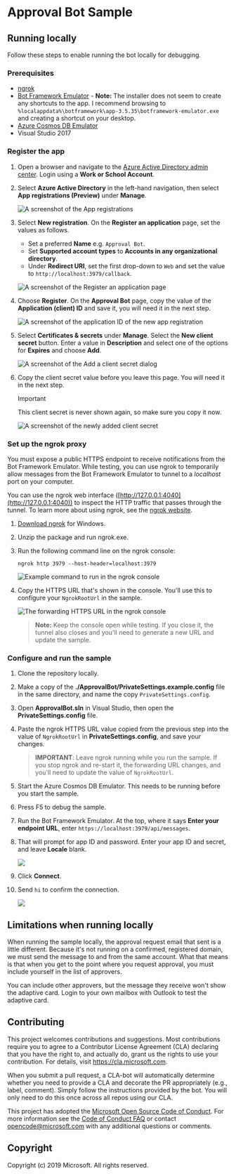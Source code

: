 # Approval Bot Sample

## Running locally

Follow these steps to enable running the bot locally for debugging.

### Prerequisites

- [ngrok](https://ngrok.com/)
- [Bot Framework Emulator](https://github.com/Microsoft/BotFramework-Emulator/releases) - **Note:** The installer does not seem to create any shortcuts to the app. I recommend browsing to `%localappdata%\botframework\app-3.5.35\botframework-emulator.exe` and creating a shortcut on your desktop.
- [Azure Cosmos DB Emulator](https://docs.microsoft.com/en-us/azure/cosmos-db/local-emulator)
- Visual Studio 2017

### Register the app

1. Open a browser and navigate to the [Azure Active Directory admin center](https://aad.portal.azure.com). Login using a **Work or School Account**.

1. Select **Azure Active Directory** in the left-hand navigation, then select **App registrations (Preview)** under **Manage**.

    ![A screenshot of the App registrations ](readme-images/aad-portal-app-registrations.png)

1. Select **New registration**. On the **Register an application** page, set the values as follows.

    - Set a preferred **Name** e.g. `Approval Bot`.
    - Set **Supported account types** to **Accounts in any organizational directory**.
    - Under **Redirect URI**, set the first drop-down to `Web` and set the value to `http://localhost:3979/callback`.

    ![A screenshot of the Register an application page](readme-images/aad-register-an-app.PNG)

1. Choose **Register**. On the **Approval Bot** page, copy the value of the **Application (client) ID** and save it, you will need it in the next step.

    ![A screenshot of the application ID of the new app registration](readme-images/aad-application-id.PNG)

1. Select **Certificates & secrets** under **Manage**. Select the **New client secret** button. Enter a value in **Description** and select one of the options for **Expires** and choose **Add**.

    ![A screenshot of the Add a client secret dialog](readme-images/aad-new-client-secret.png)

1. Copy the client secret value before you leave this page. You will need it in the next step.

    > [!IMPORTANT]
    > This client secret is never shown again, so make sure you copy it now.

    ![A screenshot of the newly added client secret](readme-images/aad-copy-client-secret.png)

### Set up the ngrok proxy

You must expose a public HTTPS endpoint to receive notifications from the Bot Framework Emulator. While testing, you can use ngrok to temporarily allow messages from the Bot Framework Emulator to tunnel to a *localhost* port on your computer.

You can use the ngrok web interface ([http://127.0.0.1:4040](http://127.0.0.1:4040)) to inspect the HTTP traffic that passes through the tunnel. To learn more about using ngrok, see the [ngrok website](https://ngrok.com/).


1. [Download ngrok](https://ngrok.com/download) for Windows.

1. Unzip the package and run ngrok.exe.

1. Run the following command line on the ngrok console:

    ```Shell
    ngrok http 3979 --host-header=localhost:3979
    ```

    ![Example command to run in the ngrok console](readme-images/ngrok1.PNG)

1. Copy the HTTPS URL that's shown in the console. You'll use this to configure your `NgrokRootUrl` in the sample.

    ![The forwarding HTTPS URL in the ngrok console](readme-images/ngrok2.PNG)

    > **Note:** Keep the console open while testing. If you close it, the tunnel also closes and you'll need to generate a new URL and update the sample.

### Configure and run the sample

1. Clone the repository locally.
1. Make a copy of the **./ApprovalBot/PrivateSettings.example.config** file in the same directory, and name the copy `PrivateSettings.config`.
1. Open **ApprovalBot.sln** in Visual Studio, then open the **PrivateSettings.config** file.

1. Paste the ngrok HTTPS URL value copied from the previous step into the value of `NgrokRootUrl` in **PrivateSettings.config**, and save your changes.

    > **IMPORTANT**: Leave ngrok running while you run the sample. If you stop ngrok and re-start it, the forwarding URL changes, and you'll need to update the value of `NgrokRootUrl`.

1. Start the Azure Cosmos DB Emulator. This needs to be running before you start the sample.

1. Press F5 to debug the sample.

1. Run the Bot Framework Emulator. At the top, where it says **Enter your endpoint URL**, enter `https://localhost:3979/api/messages`.

1. That will prompt for app ID and password. Enter your app ID and secret, and leave **Locale** blank.

    ![](readme-images/configure-emulator.PNG)

1. Click **Connect**.

1. Send `hi` to confirm the connection.

    ![](readme-images/hello-bot.PNG)

## Limitations when running locally

When running the sample locally, the approval request email that sent is a little different. Because it's not running on a confirmed, registered domain, we must send the message to and from the same account. What that means is that when you get to the point where you request approval, you must include yourself in the list of approvers.

You can include other approvers, but the message they receive won't show the adaptive card. Login to your own mailbox with Outlook to test the adaptive card.

## Contributing

This project welcomes contributions and suggestions.  Most contributions require you to agree to a
Contributor License Agreement (CLA) declaring that you have the right to, and actually do, grant us
the rights to use your contribution. For details, visit https://cla.microsoft.com.

When you submit a pull request, a CLA-bot will automatically determine whether you need to provide
a CLA and decorate the PR appropriately (e.g., label, comment). Simply follow the instructions
provided by the bot. You will only need to do this once across all repos using our CLA.

This project has adopted the [Microsoft Open Source Code of Conduct](https://opensource.microsoft.com/codeofconduct/).
For more information see the [Code of Conduct FAQ](https://opensource.microsoft.com/codeofconduct/faq/) or
contact [opencode@microsoft.com](mailto:opencode@microsoft.com) with any additional questions or comments.

## Copyright

Copyright (c) 2019 Microsoft. All rights reserved.